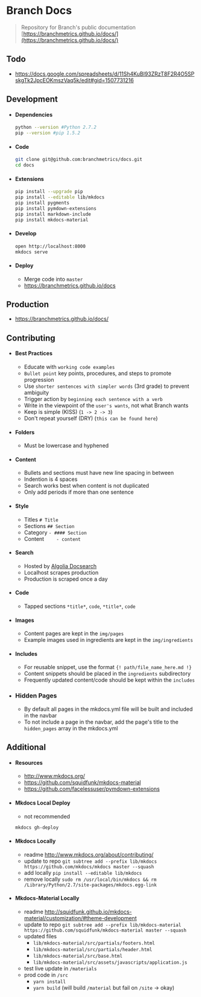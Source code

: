 # Branch Docs

> Repository for Branch's public documentation [https://branchmetrics.github.io/docs/](https://branchmetrics.github.io/docs/)

## Todo

  - https://docs.google.com/spreadsheets/d/11Sh4KuBl93ZRzT8F2R4O5SPskgTk2JpcEOKmszVaq5k/edit#gid=1507731216

## Development

- #### Dependencies

    ```bash
    python --version #Python 2.7.2
    pip --version #pip 1.5.2
    ```

- #### Code

    ```bash
    git clone git@github.com:branchmetrics/docs.git
    cd docs
    ```

- #### Extensions

    ```bash
    pip install --upgrade pip
    pip install --editable lib/mkdocs
    pip install pygments
    pip install pymdown-extensions
    pip install markdown-include
    pip install mkdocs-material
    ```

- #### Develop

    ```bash
    open http://localhost:8000
    mkdocs serve
    ```

- #### Deploy

    - Merge code into `master`
    - https://branchmetrics.github.io/docs


## Production

- https://branchmetrics.github.io/docs/

## Contributing

- #### Best Practices
    - Educate with `working code examples`
    - `Bullet point` key points, procedures, and steps to promote progression
    - Use `shorter sentences with simpler words` (3rd grade) to prevent ambiguity
    - Trigger action by `beginning each sentence with a verb`
    - Write in the viewpoint of the `user's wants`, not what Branch wants
    - Keep is simple (KISS) (`1 -> 2 -> 3`)
    - Don't repeat yourself (DRY) (`this can be found here`)

- #### Folders
    - Must be lowercase and hyphened

- #### Content
    - Bullets and sections must have new line spacing in between
    - Indention is 4 spaces
    - Search works best when content is not duplicated
    - Only add periods if more than one sentence

- #### Style
    - Titles `# Title`
    - Sections `## Section`
    - Category `- #### Section`
    - Content `    - content`

- #### Search
    - Hosted by [Algolia Docsearch](https://community.algolia.com/docsearch/)
    - Localhost scrapes production
    - Production is scraped once a day

- #### Code
    - Tapped sections `*title*`, `code`, `*title*`, `code`

- #### Images
    - Content pages are kept in the `img/pages`
    - Example images used in ingredients are kept in the `img/ingredients`

- #### Includes
    - For reusable snippet, use the format `{! path/file_name_here.md !}`
    - Content snippets should be placed in the `ingredients` subdirectory
    - Frequently updated content/code should be kept within the `includes`

- ### Hidden Pages
    - By default all pages in the mkdocs.yml file will be built and included in the navbar
    - To not include a page in the navbar, add the page's title to the `hidden_pages` array in the mkdocs.yml

## Additional

- #### Resources
    - http://www.mkdocs.org/
    - https://github.com/squidfunk/mkdocs-material
    - https://github.com/facelessuser/pymdown-extensions

- #### Mkdocs Local Deploy
    - not recommended

    ```bash
    mkdocs gh-deploy
    ```

- ####  Mkdocs Locally
    - readme http://www.mkdocs.org/about/contributing/
    - update to repo `git subtree add --prefix lib/mkdocs https://github.com/mkdocs/mkdocs master --squash`
    - add locally `pip install --editable lib/mkdocs`
    - remove locally `sudo rm /usr/local/bin/mkdocs && rm /Library/Python/2.7/site-packages/mkdocs.egg-link`

- #### Mkdocs-Material Locally
    - readme http://squidfunk.github.io/mkdocs-material/customization/#theme-development
    - update to repo `git subtree add --prefix lib/mkdocs-material https://github.com/squidfunk/mkdocs-material master --squash`
    - updated files
        - `lib/mkdocs-material/src/partials/footers.html`
        - `lib/mkdocs-material/src/partials/header.html`
        - `lib/mkdocs-material/src/base.html`
        - `lib/mkdocs-material/src/assets/javascripts/application.js`
    - test live update in `/materials`
    - prod code in `/src`
        - `yarn install`
        - `yarn build` (will build `/material` but fail on `/site` -> okay)
